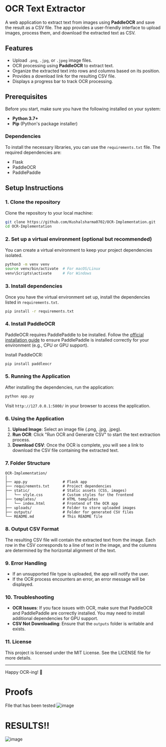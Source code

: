 # OCR Text Extractor

A web application to extract text from images using **PaddleOCR** and save the result as a CSV file. The app provides a user-friendly interface to upload images, process them, and download the extracted text as CSV.

## Features

- Upload `.png`, `.jpg`, or `.jpeg` image files.
- OCR processing using **PaddleOCR** to extract text.
- Organize the extracted text into rows and columns based on its position.
- Provides a download link for the resulting CSV file.
- Displays a progress bar to track OCR processing.

## Prerequisites

Before you start, make sure you have the following installed on your system:

- **Python 3.7+**
- **Pip** (Python's package installer)

### Dependencies

To install the necessary libraries, you can use the `requirements.txt` file. The required dependencies are:

- Flask
- PaddleOCR
- PaddlePaddle

## Setup Instructions

### 1. Clone the repository

Clone the repository to your local machine:

```bash
git clone https://github.com/Kushalsharma0702/OCR-Implementation.git
cd OCR-Implementation
```

### 2. Set up a virtual environment (optional but recommended)

You can create a virtual environment to keep your project dependencies isolated.

```bash
python3 -m venv venv
source venv/bin/activate  # For macOS/Linux
venv\Scripts\activate     # For Windows
```

### 3. Install dependencies

Once you have the virtual environment set up, install the dependencies listed in `requirements.txt`.

```bash
pip install -r requirements.txt
```

### 4. Install PaddleOCR

PaddleOCR requires PaddlePaddle to be installed. Follow the [official installation guide](https://www.paddlepaddle.org.cn/install/quick) to ensure PaddlePaddle is installed correctly for your environment (e.g., CPU or GPU support).

Install PaddleOCR:

```bash
pip install paddleocr
```

### 5. Running the Application

After installing the dependencies, run the application:

```bash
python app.py
```

Visit `http://127.0.0.1:5000/` in your browser to access the application.

### 6. Using the Application

1. **Upload Image**: Select an image file (.png, .jpg, .jpeg).
2. **Run OCR**: Click "Run OCR and Generate CSV" to start the text extraction process.
3. **Download CSV**: Once the OCR is complete, you will see a link to download the CSV file containing the extracted text.

### 7. Folder Structure

```
OCR-Implementation/
│
├── app.py                # Flask app
├── requirements.txt      # Project dependencies
├── static/               # Static assets (CSS, images)
│   └── style.css         # Custom styles for the frontend
├── templates/            # HTML templates
│   └── index.html        # Frontend of the OCR app
├── uploads/              # Folder to store uploaded images
├── outputs/              # Folder for generated CSV files
└── README.md             # This README file
```

### 8. Output CSV Format

The resulting CSV file will contain the extracted text from the image. Each row in the CSV corresponds to a line of text in the image, and the columns are determined by the horizontal alignment of the text.

### 9. Error Handling

- If an unsupported file type is uploaded, the app will notify the user.
- If the OCR process encounters an error, an error message will be displayed.
  
### 10. Troubleshooting

- **OCR Issues**: If you face issues with OCR, make sure that PaddleOCR and PaddlePaddle are correctly installed. You may need to install additional dependencies for GPU support.
- **CSV Not Downloading**: Ensure that the `outputs` folder is writable and exists.

### 11. License

This project is licensed under the MIT License. See the LICENSE file for more details.

---

Happy OCR-ing! 🎉
# Proofs
FIle that has been tested ![image](https://github.com/user-attachments/assets/3f42aa89-b4f2-43d9-b60c-89efc2aaa1dd)

# RESULTS!!

![image](https://github.com/user-attachments/assets/40731535-58de-4974-862a-f69d51767650)
